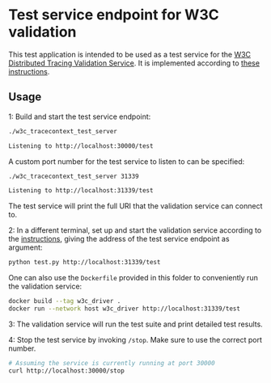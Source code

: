 # Test service endpoint for W3C validation

This test application is intended to be used as a test service for the [W3C
Distributed Tracing Validation
Service](https://github.com/w3c/trace-context/tree/master/test). It is
implemented according to [these
instructions](https://github.com/w3c/trace-context/tree/master/test#implement-test-service).

## Usage

1: Build and start the test service endpoint:

```sh
./w3c_tracecontext_test_server

Listening to http://localhost:30000/test
```

A custom port number for the test service to listen to can be specified:

```sh
./w3c_tracecontext_test_server 31339

Listening to http://localhost:31339/test
```

The test service will print the full URI that the validation service can connect
to.

2: In a different terminal, set up and start the validation service according to
the
[instructions](https://github.com/w3c/trace-context/tree/master/test#run-test-cases),
giving the address of the test service endpoint as argument:

```sh
python test.py http://localhost:31339/test
```

One can also use the `Dockerfile` provided in this folder to conveniently run
the validation service:

```sh
docker build --tag w3c_driver .
docker run --network host w3c_driver http://localhost:31339/test
```

3: The validation service will run the test suite and print detailed test
results.

4: Stop the test service by invoking `/stop`. Make sure to use the correct port number.

```sh
# Assuming the service is currently running at port 30000
curl http://localhost:30000/stop
```
